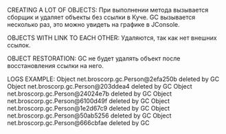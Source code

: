 CREATING A LOT OF OBJECTS:
   При выполнении метода вызывается сборщик и удаляет объекты
   без ссылки в Куче. GC вызывается несколько раз, это можно увидеть на графике в
   JConsole.

OBJECTS WITH LINK TO EACH OTHER: 
   Удаляются, так как нет внешних ссылок.

OBJECT RESTORATION: 
   GC не будет удалять объект после восстановления ссылки на него.

LOGS EXAMPLE:
Object net.broscorp.gc.Person@2efa250b deleted by GC
Object net.broscorp.gc.Person@203ddea4 deleted by GC
Object net.broscorp.gc.Person@24024e7b deleted by GC
Object net.broscorp.gc.Person@6100d49f deleted by GC
Object net.broscorp.gc.Person@1e2d67c9 deleted by GC
Object net.broscorp.gc.Person@50ab5256 deleted by GC
Object net.broscorp.gc.Person@666cbfae deleted by GC
